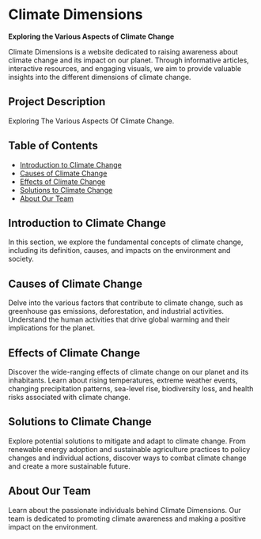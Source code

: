 # Climate Dimensions

**Exploring the Various Aspects of Climate Change**

Climate Dimensions is a website dedicated to raising awareness about climate change and its impact on our planet. Through informative articles, interactive resources, and engaging visuals, we aim to provide valuable insights into the different dimensions of climate change.

## Project Description

Exploring The Various Aspects Of Climate Change.

## Table of Contents

- [Introduction to Climate Change](#introduction-to-climate-change)
- [Causes of Climate Change](#causes-of-climate-change)
- [Effects of Climate Change](#effects-of-climate-change)
- [Solutions to Climate Change](#solutions-to-climate-change)
- [About Our Team](#about-our-team)

## Introduction to Climate Change

In this section, we explore the fundamental concepts of climate change, including its definition, causes, and impacts on the environment and society.

## Causes of Climate Change

Delve into the various factors that contribute to climate change, such as greenhouse gas emissions, deforestation, and industrial activities. Understand the human activities that drive global warming and their implications for the planet.

## Effects of Climate Change

Discover the wide-ranging effects of climate change on our planet and its inhabitants. Learn about rising temperatures, extreme weather events, changing precipitation patterns, sea-level rise, biodiversity loss, and health risks associated with climate change.

## Solutions to Climate Change

Explore potential solutions to mitigate and adapt to climate change. From renewable energy adoption and sustainable agriculture practices to policy changes and individual actions, discover ways to combat climate change and create a more sustainable future.

## About Our Team

Learn about the passionate individuals behind Climate Dimensions. Our team is dedicated to promoting climate awareness and making a positive impact on the environment.
